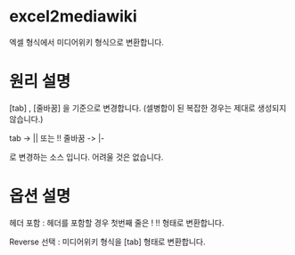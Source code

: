 # excel2mediawiki
엑셀 형식에서 미디어위키 형식으로 변환합니다. 

# 원리 설명
[tab] , [줄바꿈] 을 기준으로 변경합니다. (셀병합이 된 복잡한 경우는 제대로 생성되지 않습니다.)

tab -> || 또는 !!
줄바꿈 -> |- 

로 변경하는 소스 입니다. 어려울 것은 없습니다. 

# 옵션 설명
헤더 포함 : 헤더를 포함할 경우 첫번째 줄은 ! !! 형태로 변환합니다.

Reverse 선택 : 미디어위키 형식을 [tab] 형태로 변환합니다.

